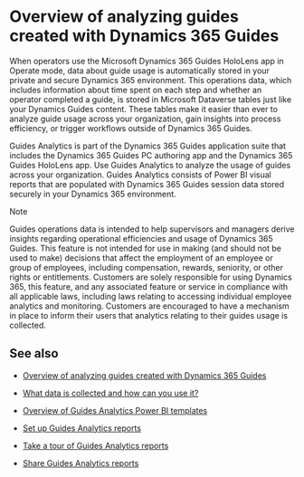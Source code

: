 

# Overview of analyzing guides created with Dynamics 365 Guides 

When operators use the Microsoft Dynamics 365 Guides HoloLens app in Operate mode, data about guide usage is automatically stored in your private and secure Dynamics 365 environment. This  operations data, which includes information about time spent on each step and whether an operator completed a guide, is stored in Microsoft Dataverse tables just like your Dynamics Guides content. These tables make it easier than ever to analyze guide usage across your organization, gain insights into process efficiency, or trigger workflows outside of Dynamics 365 Guides.  

Guides Analytics is part of the  Dynamics 365 Guides application suite that includes the Dynamics 365 Guides PC authoring app and the Dynamics 365 Guides HoloLens app. Use Guides Analytics to analyze the usage of guides across your organization. Guides Analytics consists of Power BI visual reports that are populated with Dynamics 365 Guides session data stored securely in your Dynamics 365 environment. 

> [!NOTE]
> Guides operations data is intended to help supervisors and managers derive insights regarding operational efficiencies and usage of Dynamics 365 Guides. This feature is not intended for use in making (and should not be used to make) decisions that affect the employment of an employee or group of employees, including compensation, rewards, seniority, or other rights or entitlements. Customers are solely responsible for using Dynamics 365, this feature, and any associated feature or service in compliance with all applicable laws, including laws relating to accessing individual employee analytics and monitoring. Customers are encouraged to have a mechanism in place to inform their users that analytics relating to their guides usage is collected. 

## See also

- [Overview of analyzing guides created with Dynamics 365 Guides](analytics-overview.md)

- [What data is collected and how can you use it?](analytics-data-collected.md)

- [Overview of Guides Analytics Power BI templates](analytics-guide.md)

- [Set up Guides Analytics reports](analytics-ga-setup.md)

- [Take a tour of Guides Analytics reports](analytics-ga-reports.md)

- [Share Guides Analytics reports](analytics-ga-share-reports.md)
